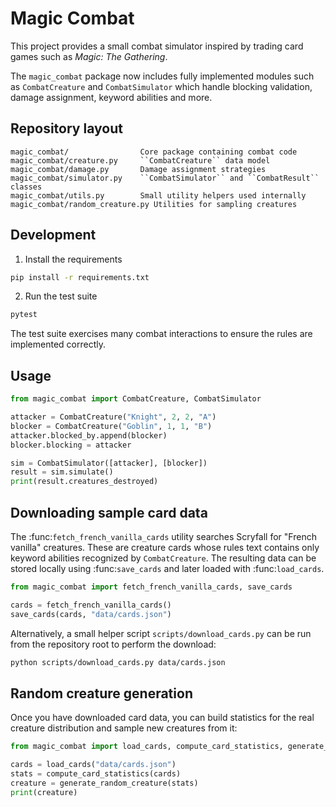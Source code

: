 # Magic Combat

This project provides a small combat simulator inspired by trading card games
such as *Magic: The Gathering*.

The ``magic_combat`` package now includes fully implemented modules such as
``CombatCreature`` and ``CombatSimulator`` which handle blocking validation,
damage assignment, keyword abilities and more.

## Repository layout

```
magic_combat/                Core package containing combat code
magic_combat/creature.py     ``CombatCreature`` data model
magic_combat/damage.py       Damage assignment strategies
magic_combat/simulator.py    ``CombatSimulator`` and ``CombatResult`` classes
magic_combat/utils.py        Small utility helpers used internally
magic_combat/random_creature.py Utilities for sampling creatures
```

## Development

1. Install the requirements

```bash
pip install -r requirements.txt
```

2. Run the test suite

```bash
pytest
```

The test suite exercises many combat interactions to ensure the rules are
implemented correctly.

## Usage

```python
from magic_combat import CombatCreature, CombatSimulator

attacker = CombatCreature("Knight", 2, 2, "A")
blocker = CombatCreature("Goblin", 1, 1, "B")
attacker.blocked_by.append(blocker)
blocker.blocking = attacker

sim = CombatSimulator([attacker], [blocker])
result = sim.simulate()
print(result.creatures_destroyed)
```

## Downloading sample card data

The :func:`fetch_french_vanilla_cards` utility searches Scryfall for
"French vanilla" creatures. These are creature cards whose rules text
contains only keyword abilities recognized by ``CombatCreature``. The
resulting data can be stored locally using :func:`save_cards` and later
loaded with :func:`load_cards`.

```python
from magic_combat import fetch_french_vanilla_cards, save_cards

cards = fetch_french_vanilla_cards()
save_cards(cards, "data/cards.json")
```

Alternatively, a small helper script ``scripts/download_cards.py`` can be run
from the repository root to perform the download:

```bash
python scripts/download_cards.py data/cards.json
```

## Random creature generation

Once you have downloaded card data, you can build statistics for the real
creature distribution and sample new creatures from it:

```python
from magic_combat import load_cards, compute_card_statistics, generate_random_creature

cards = load_cards("data/cards.json")
stats = compute_card_statistics(cards)
creature = generate_random_creature(stats)
print(creature)
```
